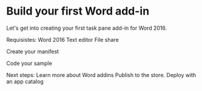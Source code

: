 # Build your first Word add-in

Let's get into creating your first task pane add-in for Word 2016. 


Requisistes:
Word 2016
Text editor
File share

Create your manifest

Code your sample




Next steps: 
Learn more about Word addins
Publish to the store.
Deploy with an app catalog